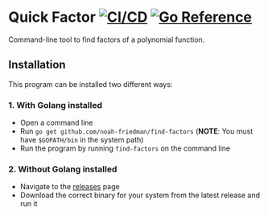 # Quick Factor [![CI/CD](https://github.com/noah-friedman/quick-factor/workflows/CI/CD/badge.svg)](https://github.com/noah-friedman/quick-factor/actions?query=workflow%3ACI%2FCD) [![Go Reference](https://pkg.go.dev/badge/github.com/noah-friedman/quick-factor.svg)](https://pkg.go.dev/github.com/noah-friedman/quick-factor)

Command-line tool to find factors of a polynomial function.

## Installation

This program can be installed two different ways:

### 1. With Golang installed
- Open a command line
- Run `go get github.com/noah-friedman/find-factors` (**NOTE**: You must have `$GOPATH/bin` in the system path)
- Run the program by running `find-factors` on the command line

### 2. Without Golang installed
- Navigate to the [releases](https://github.com/noah-friedman/noahfriedman.ca/releases) page
- Download the correct binary for your system from the latest release and run it
